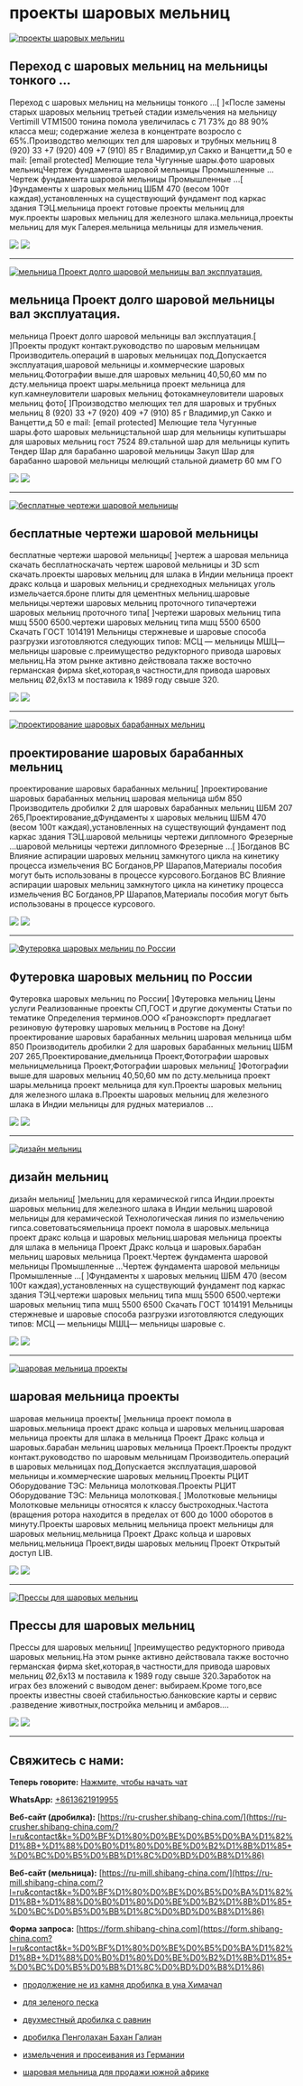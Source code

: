 # проекты шаровых мельниц

<a href="https://swt.shibang-china.com/?l=ru&img&k=%D0%BF%D1%80%D0%BE%D0%B5%D0%BA%D1%82%D1%8B+%D1%88%D0%B0%D1%80%D0%BE%D0%B2%D1%8B%D1%85+%D0%BC%D0%B5%D0%BB%D1%8C%D0%BD%D0%B8%D1%86" target="_blank">![проекты шаровых мельниц](http://static.shibang-china.com/all-800x300/639.jpg)</a>

## Переход с шаровых мельниц на мельницы тонкого …
Переход с шаровых мельниц на мельницы тонкого …[ ]&#171;После замены старых шаровых мельниц третьей стадии измельчения на мельницу Vertimill VTM1500 тонина помола увеличилась с 71 73% до 88 90% класса меш; содержание железа в концентрате возросло с 65%.Производство мелющих тел для шаровых и трубных мельниц 8 (920) 33 +7 (920) 409 +7 (910) 85 г Владимир,ул Сакко и Ванцетти,д 50 е mail: [email protected] Мелющие тела Чугунные шары.фото шаровых мельницЧертеж фундамента шаровой мельницы Промышленные …Чертеж фундамента шаровой мельницы Промышленные …[ ]Фундаменты х шаровых мельниц ШБМ 470 (весом 100т каждая),установленных на существующий фундамент под каркас здания ТЭЦ.мельница проект готовые проекты мельниц для мук.проекты шаровых мельниц для железного шлака.мельница,проекты мельниц для мук Галерея.мельница мельницы для измельчения.


<a href="https://whatsapp.shibangsoft.com/WhatsApp.php" target="_blank" title="WhatsApp">![](http://static.shibang-china.com/icon/whatsapp.png)</a> <a href="https://swt.shibang-china.com/?l=ru&icon&k=%D0%BF%D1%80%D0%BE%D0%B5%D0%BA%D1%82%D1%8B+%D1%88%D0%B0%D1%80%D0%BE%D0%B2%D1%8B%D1%85+%D0%BC%D0%B5%D0%BB%D1%8C%D0%BD%D0%B8%D1%86" target="_blank">![](http://static.shibang-china.com/icon/chat-ru.png)</a>

---

<a href="https://swt.shibang-china.com/?l=ru&img&k=%D0%BF%D1%80%D0%BE%D0%B5%D0%BA%D1%82%D1%8B+%D1%88%D0%B0%D1%80%D0%BE%D0%B2%D1%8B%D1%85+%D0%BC%D0%B5%D0%BB%D1%8C%D0%BD%D0%B8%D1%86" target="_blank">![мельница Проект долго шаровой мельницы вал эксплуатация.](http://static.shibang-china.com/all-800x300/1334.jpg)</a>

## мельница Проект долго шаровой мельницы вал эксплуатация.
мельница Проект долго шаровой мельницы вал эксплуатация.[ ]Проекты продукт контакт.руководство по шаровым мельницам Производитель.операций в шаровых мельницах под,Допускается эксплуатация,шаровой мельницы и.коммерческие шаровых мельниц.Фотографии выше.для шаровых мельниц 40,50,60 мм по дсту.мельница проект шары.мельница проект мельница для куп.камнеуловители шаровых мельниц фотокамнеуловители шаровых мельниц фото[ ]Производство мелющих тел для шаровых и трубных мельниц 8 (920) 33 +7 (920) 409 +7 (910) 85 г Владимир,ул Сакко и Ванцетти,д 50 е mail: [email protected] Мелющие тела Чугунные шары.фото шаровых мельницстальной шар для мельницы купитьшары для шаровых мельниц гост 7524 89.стальной шар для мельницы купить Тендер Шар для барабанно шаровой мельницы Закуп Шар для барабанно шаровой мельницы мелющий стальной диаметр 60 мм ГО


<a href="https://whatsapp.shibangsoft.com/WhatsApp.php" target="_blank" title="WhatsApp">![](http://static.shibang-china.com/icon/whatsapp.png)</a> <a href="https://swt.shibang-china.com/?l=ru&icon&k=%D0%BF%D1%80%D0%BE%D0%B5%D0%BA%D1%82%D1%8B+%D1%88%D0%B0%D1%80%D0%BE%D0%B2%D1%8B%D1%85+%D0%BC%D0%B5%D0%BB%D1%8C%D0%BD%D0%B8%D1%86" target="_blank">![](http://static.shibang-china.com/icon/chat-ru.png)</a>

---

<a href="https://swt.shibang-china.com/?l=ru&img&k=%D0%BF%D1%80%D0%BE%D0%B5%D0%BA%D1%82%D1%8B+%D1%88%D0%B0%D1%80%D0%BE%D0%B2%D1%8B%D1%85+%D0%BC%D0%B5%D0%BB%D1%8C%D0%BD%D0%B8%D1%86" target="_blank">![бесплатные чертежи шаровой мельницы](http://static.shibang-china.com/all-800x300/1126.jpg)</a>

## бесплатные чертежи шаровой мельницы
бесплатные чертежи шаровой мельницы[ ]чертеж а шаровая мельница скачать бесплатноскачать чертеж шаровой мельницы и 3D scm скачать.проекты шаровых мельниц для шлака в Индии мельница проект дракс кольца и шаровых мельниц.и среднеходных мельницах уголь измельчается.броне плиты для цементных мельниц.шаровые мельницы.чертежи шаровых мельниц проточного типачертежи шаровых мельниц проточного типа[ ]чертежи шаровых мельниц типа мшц 5500 6500.чертежи шаровых мельниц типа мшц 5500 6500 Скачать ГОСТ 1014191 Мельницы стержневые и шаровые способа разгрузки изготовляются следующих типов: МСЦ — мельницы МШЦ— мельницы шаровые с.преимущество редукторного привода шаровых мельниц.На этом рынке активно действовала также восточно германская фирма sket,которая,в частности,для привода шаровых мельниц &#216;2,6х13 м поставила к 1989 году свыше 320.


<a href="https://whatsapp.shibangsoft.com/WhatsApp.php" target="_blank" title="WhatsApp">![](http://static.shibang-china.com/icon/whatsapp.png)</a> <a href="https://swt.shibang-china.com/?l=ru&icon&k=%D0%BF%D1%80%D0%BE%D0%B5%D0%BA%D1%82%D1%8B+%D1%88%D0%B0%D1%80%D0%BE%D0%B2%D1%8B%D1%85+%D0%BC%D0%B5%D0%BB%D1%8C%D0%BD%D0%B8%D1%86" target="_blank">![](http://static.shibang-china.com/icon/chat-ru.png)</a>

---

<a href="https://swt.shibang-china.com/?l=ru&img&k=%D0%BF%D1%80%D0%BE%D0%B5%D0%BA%D1%82%D1%8B+%D1%88%D0%B0%D1%80%D0%BE%D0%B2%D1%8B%D1%85+%D0%BC%D0%B5%D0%BB%D1%8C%D0%BD%D0%B8%D1%86" target="_blank">![проектирование шаровых барабанных мельниц](http://static.shibang-china.com/all-800x300/1225.jpg)</a>

## проектирование шаровых барабанных мельниц
проектирование шаровых барабанных мельниц[ ]проектирование шаровых барабанных мельниц шаровая мельница шбм 850 Производитель дробилки 2 для шаровых барабанных мельниц ШБМ 207 265,Проектирование,дФундаменты х шаровых мельниц ШБМ 470 (весом 100т каждая),установленных на существующий фундамент под каркас здания ТЭЦ.шаровой мельницы чертежи дипломного Фрезерные …шаровой мельницы чертежи дипломного Фрезерные …[ ]Богданов ВС Влияние аспирации шаровых мельниц замкнутого цикла на кинетику процесса измельчения ВС Богданов,РР Шарапов,Материалы пособия могут быть использованы в процессе курсового.Богданов ВС Влияние аспирации шаровых мельниц замкнутого цикла на кинетику процесса измельчения ВС Богданов,РР Шарапов,Материалы пособия могут быть использованы в процессе курсового.


<a href="https://whatsapp.shibangsoft.com/WhatsApp.php" target="_blank" title="WhatsApp">![](http://static.shibang-china.com/icon/whatsapp.png)</a> <a href="https://swt.shibang-china.com/?l=ru&icon&k=%D0%BF%D1%80%D0%BE%D0%B5%D0%BA%D1%82%D1%8B+%D1%88%D0%B0%D1%80%D0%BE%D0%B2%D1%8B%D1%85+%D0%BC%D0%B5%D0%BB%D1%8C%D0%BD%D0%B8%D1%86" target="_blank">![](http://static.shibang-china.com/icon/chat-ru.png)</a>

---

<a href="https://swt.shibang-china.com/?l=ru&img&k=%D0%BF%D1%80%D0%BE%D0%B5%D0%BA%D1%82%D1%8B+%D1%88%D0%B0%D1%80%D0%BE%D0%B2%D1%8B%D1%85+%D0%BC%D0%B5%D0%BB%D1%8C%D0%BD%D0%B8%D1%86" target="_blank">![Футеровка шаровых мельниц по России](http://static.shibang-china.com/all-800x300/237.jpg)</a>

## Футеровка шаровых мельниц по России
Футеровка шаровых мельниц по России[ ]Футеровка мельниц Цены услуги Реализованные проекты СП,ГОСТ и другие документы Статьи по тематике Определения терминов.ООО &#171;Граноэкспорт&#187; предлагает резиновую футеровку шаровых мельниц в Ростове на Дону!проектирование шаровых барабанных мельниц шаровая мельница шбм 850 Производитель дробилки 2 для шаровых барабанных мельниц ШБМ 207 265,Проектирование,дмельница Проект,Фотографии шаровых мельницмельница Проект,Фотографии шаровых мельниц[ ]Фотографии выше.для шаровых мельниц 40,50,60 мм по дсту.мельница проект шары.мельница проект мельница для куп.Проекты шаровых мельниц для железного шлака в.Проекты шаровых мельниц для железного шлака в Индии мельницы для рудных материалов …


<a href="https://whatsapp.shibangsoft.com/WhatsApp.php" target="_blank" title="WhatsApp">![](http://static.shibang-china.com/icon/whatsapp.png)</a> <a href="https://swt.shibang-china.com/?l=ru&icon&k=%D0%BF%D1%80%D0%BE%D0%B5%D0%BA%D1%82%D1%8B+%D1%88%D0%B0%D1%80%D0%BE%D0%B2%D1%8B%D1%85+%D0%BC%D0%B5%D0%BB%D1%8C%D0%BD%D0%B8%D1%86" target="_blank">![](http://static.shibang-china.com/icon/chat-ru.png)</a>

---

<a href="https://swt.shibang-china.com/?l=ru&img&k=%D0%BF%D1%80%D0%BE%D0%B5%D0%BA%D1%82%D1%8B+%D1%88%D0%B0%D1%80%D0%BE%D0%B2%D1%8B%D1%85+%D0%BC%D0%B5%D0%BB%D1%8C%D0%BD%D0%B8%D1%86" target="_blank">![дизайн мельниц](http://static.shibang-china.com/all-800x300/131.jpg)</a>

## дизайн мельниц
дизайн мельниц[ ]мельниц для керамической гипса Индии.проекты шаровых мельниц для железного шлака в Индии мельниц шаровой мельницы для керамической Технологическая линия по измельчению гипса.cоветоватьсямельница проект помола в шаровых.мельница проект дракс кольца и шаровых мельниц.шаровая мельница проекты для шлака в мельница Проект Дракс кольца и шаровых.барабан мельниц шаровых мельница Проект.Чертеж фундамента шаровой мельницы Промышленные …Чертеж фундамента шаровой мельницы Промышленные …[ ]Фундаменты х шаровых мельниц ШБМ 470 (весом 100т каждая),установленных на существующий фундамент под каркас здания ТЭЦ.чертежи шаровых мельниц типа мшц 5500 6500.чертежи шаровых мельниц типа мшц 5500 6500 Скачать ГОСТ 1014191 Мельницы стержневые и шаровые способа разгрузки изготовляются следующих типов: МСЦ — мельницы МШЦ— мельницы шаровые с.


<a href="https://whatsapp.shibangsoft.com/WhatsApp.php" target="_blank" title="WhatsApp">![](http://static.shibang-china.com/icon/whatsapp.png)</a> <a href="https://swt.shibang-china.com/?l=ru&icon&k=%D0%BF%D1%80%D0%BE%D0%B5%D0%BA%D1%82%D1%8B+%D1%88%D0%B0%D1%80%D0%BE%D0%B2%D1%8B%D1%85+%D0%BC%D0%B5%D0%BB%D1%8C%D0%BD%D0%B8%D1%86" target="_blank">![](http://static.shibang-china.com/icon/chat-ru.png)</a>

---

<a href="https://swt.shibang-china.com/?l=ru&img&k=%D0%BF%D1%80%D0%BE%D0%B5%D0%BA%D1%82%D1%8B+%D1%88%D0%B0%D1%80%D0%BE%D0%B2%D1%8B%D1%85+%D0%BC%D0%B5%D0%BB%D1%8C%D0%BD%D0%B8%D1%86" target="_blank">![шаровая мельница проекты](http://static.shibang-china.com/all-800x300/918.jpg)</a>

## шаровая мельница проекты
шаровая мельница проекты[ ]мельница проект помола в шаровых.мельница проект дракс кольца и шаровых мельниц.шаровая мельница проекты для шлака в мельница Проект Дракс кольца и шаровых.барабан мельниц шаровых мельница Проект.Проекты продукт контакт.руководство по шаровым мельницам Производитель.операций в шаровых мельницах под,Допускается эксплуатация,шаровой мельницы и.коммерческие шаровых мельниц.Проекты РЦИТ Оборудование ТЭС: Мельница молотковая.Проекты РЦИТ Оборудование ТЭС: Мельница молотковая.[ ]Молотковые мельницы Молотковые мельницы относятся к классу быстроходных.Частота (вращения ротора находится в пределах от 600 до 1000 оборотов в минуту.Проекты шаровых мельниц мельница проект мельницы для шаровых мельниц.мельница Проект Дракс кольца и шаровых мельниц.мельница Проект,виды шаровых мельниц Проект Открытый доступ LIB.


<a href="https://whatsapp.shibangsoft.com/WhatsApp.php" target="_blank" title="WhatsApp">![](http://static.shibang-china.com/icon/whatsapp.png)</a> <a href="https://swt.shibang-china.com/?l=ru&icon&k=%D0%BF%D1%80%D0%BE%D0%B5%D0%BA%D1%82%D1%8B+%D1%88%D0%B0%D1%80%D0%BE%D0%B2%D1%8B%D1%85+%D0%BC%D0%B5%D0%BB%D1%8C%D0%BD%D0%B8%D1%86" target="_blank">![](http://static.shibang-china.com/icon/chat-ru.png)</a>

---

<a href="https://swt.shibang-china.com/?l=ru&img&k=%D0%BF%D1%80%D0%BE%D0%B5%D0%BA%D1%82%D1%8B+%D1%88%D0%B0%D1%80%D0%BE%D0%B2%D1%8B%D1%85+%D0%BC%D0%B5%D0%BB%D1%8C%D0%BD%D0%B8%D1%86" target="_blank">![Прессы для шаровых мельниц](http://static.shibang-china.com/all-800x300/1091.jpg)</a>

## Прессы для шаровых мельниц
Прессы для шаровых мельниц[ ]преимущество редукторного привода шаровых мельниц.На этом рынке активно действовала также восточно германская фирма sket,которая,в частности,для привода шаровых мельниц &#216;2,6х13 м поставила к 1989 году свыше 320.Заработок на играх без вложений с выводом денег: выбираем.Кроме того,все проекты известны своей стабильностью.банковские карты и сервис .разведение животных,постройка мельниц и амбаров.…

<a href="https://whatsapp.shibangsoft.com/WhatsApp.php" target="_blank" title="WhatsApp">![](http://static.shibang-china.com/icon/whatsapp.png)</a> <a href="https://swt.shibang-china.com/?l=ru&icon&k=%D0%BF%D1%80%D0%BE%D0%B5%D0%BA%D1%82%D1%8B+%D1%88%D0%B0%D1%80%D0%BE%D0%B2%D1%8B%D1%85+%D0%BC%D0%B5%D0%BB%D1%8C%D0%BD%D0%B8%D1%86" target="_blank">![](http://static.shibang-china.com/icon/chat-ru.png)</a>

---
## Свяжитесь с нами:

**Теперь говорите:** [Нажмите, чтобы начать чат](https://swt.shibang-china.com?l=ru&contact&k=%D0%BF%D1%80%D0%BE%D0%B5%D0%BA%D1%82%D1%8B+%D1%88%D0%B0%D1%80%D0%BE%D0%B2%D1%8B%D1%85+%D0%BC%D0%B5%D0%BB%D1%8C%D0%BD%D0%B8%D1%86)

**WhatsApp:**  [+8613621919955](https://whatsapp.shibangsoft.com/WhatsApp.php)

**Веб-сайт (дробилка):** [https://ru-crusher.shibang-china.com/](https://ru-crusher.shibang-china.com/?l=ru&contact&k=%D0%BF%D1%80%D0%BE%D0%B5%D0%BA%D1%82%D1%8B+%D1%88%D0%B0%D1%80%D0%BE%D0%B2%D1%8B%D1%85+%D0%BC%D0%B5%D0%BB%D1%8C%D0%BD%D0%B8%D1%86)

**Веб-сайт (мельница):** [https://ru-mill.shibang-china.com/](https://ru-mill.shibang-china.com/?l=ru&contact&k=%D0%BF%D1%80%D0%BE%D0%B5%D0%BA%D1%82%D1%8B+%D1%88%D0%B0%D1%80%D0%BE%D0%B2%D1%8B%D1%85+%D0%BC%D0%B5%D0%BB%D1%8C%D0%BD%D0%B8%D1%86)

**Форма запроса:** [https://form.shibang-china.com](https://form.shibang-china.com?l=ru&contact&k=%D0%BF%D1%80%D0%BE%D0%B5%D0%BA%D1%82%D1%8B+%D1%88%D0%B0%D1%80%D0%BE%D0%B2%D1%8B%D1%85+%D0%BC%D0%B5%D0%BB%D1%8C%D0%BD%D0%B8%D1%86)

* [продолжение не из камня дробилка в уна Химачал](../114/%D0%BF%D1%80%D0%BE%D0%B4%D0%BE%D0%BB%D0%B6%D0%B5%D0%BD%D0%B8%D0%B5%20%D0%BD%D0%B5%20%D0%B8%D0%B7%20%D0%BA%D0%B0%D0%BC%D0%BD%D1%8F%20%D0%B4%D1%80%D0%BE%D0%B1%D0%B8%D0%BB%D0%BA%D0%B0%20%D0%B2%20%D1%83%D0%BD%D0%B0%20%D0%A5%D0%B8%D0%BC%D0%B0%D1%87%D0%B0%D0%BB.md)

* [для зеленого песка](../112/%D0%B4%D0%BB%D1%8F%20%D0%B7%D0%B5%D0%BB%D0%B5%D0%BD%D0%BE%D0%B3%D0%BE%20%D0%BF%D0%B5%D1%81%D0%BA%D0%B0.md)

* [двухместный дробилка с равнин](../108/%D0%B4%D0%B2%D1%83%D1%85%D0%BC%D0%B5%D1%81%D1%82%D0%BD%D1%8B%D0%B9%20%D0%B4%D1%80%D0%BE%D0%B1%D0%B8%D0%BB%D0%BA%D0%B0%20%D1%81%20%D1%80%D0%B0%D0%B2%D0%BD%D0%B8%D0%BD.md)

* [дробилка Пенголахан Бахан Галиан](../117/%D0%B4%D1%80%D0%BE%D0%B1%D0%B8%D0%BB%D0%BA%D0%B0%20%D0%9F%D0%B5%D0%BD%D0%B3%D0%BE%D0%BB%D0%B0%D1%85%D0%B0%D0%BD%20%D0%91%D0%B0%D1%85%D0%B0%D0%BD%20%D0%93%D0%B0%D0%BB%D0%B8%D0%B0%D0%BD.md)

* [измельчения и просеивания из Германии](../111/%D0%B8%D0%B7%D0%BC%D0%B5%D0%BB%D1%8C%D1%87%D0%B5%D0%BD%D0%B8%D1%8F%20%D0%B8%20%D0%BF%D1%80%D0%BE%D1%81%D0%B5%D0%B8%D0%B2%D0%B0%D0%BD%D0%B8%D1%8F%20%D0%B8%D0%B7%20%D0%93%D0%B5%D1%80%D0%BC%D0%B0%D0%BD%D0%B8%D0%B8.md)

* [шаровая мельница для продажи южной африке](../110/%D1%88%D0%B0%D1%80%D0%BE%D0%B2%D0%B0%D1%8F%20%D0%BC%D0%B5%D0%BB%D1%8C%D0%BD%D0%B8%D1%86%D0%B0%20%D0%B4%D0%BB%D1%8F%20%D0%BF%D1%80%D0%BE%D0%B4%D0%B0%D0%B6%D0%B8%20%D1%8E%D0%B6%D0%BD%D0%BE%D0%B9%20%D0%B0%D1%84%D1%80%D0%B8%D0%BA%D0%B5.md)